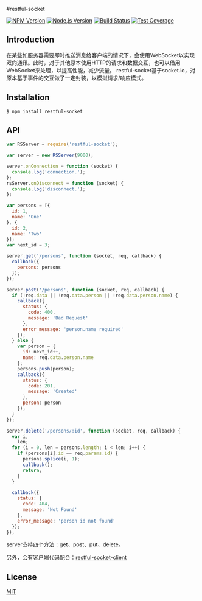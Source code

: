 #restful-socket

[![NPM Version][npm-image]][npm-url]
[![Node.js Version][node-version-image]][node-version-url]
[![Build Status][travis-image]][travis-url]
[![Test Coverage][coveralls-image]][coveralls-url]

## Introduction

在某些如服务器需要即时推送消息给客户端的情况下，会使用WebSocket以实现双向通讯。此时，对于其他原本使用HTTP的请求和数据交互，也可以借用WebSocket来处理，以提高性能，减少流量。
restful-socket基于socket.io，对原本基于事件的交互做了一定封装，以模拟请求/响应模式。

## Installation

```bash
$ npm install restful-socket
```

## API

```js
var RSServer = require('restful-socket');

var server = new RSServer(9000);

server.onConnection = function (socket) {
  console.log('connection.');
};
rsServer.onDisconnect = function (socket) {
  console.log('disconnect.');
};

var persons = [{
  id: 1,
  name: 'One'
}, {
  id: 2,
  name: 'Two'
}];
var next_id = 3;

server.get('/persons', function (socket, req, callback) {
  callback({
    persons: persons
  });
});

server.post('/persons', function (socket, req, callback) {
  if (!req.data || !req.data.person || !req.data.person.name) {
    callback({
      status: {
        code: 400,
        message: 'Bad Request'
      },
      error_message: 'person.name required'
    });
  } else {
    var person = {
      id: next_id++,
      name: req.data.person.name
    };
    persons.push(person);
    callback({
      status: {
        code: 201,
        message: 'Created'
      },
      person: person
    });
  }
});

server.delete('/persons/:id', function (socket, req, callback) {
  var i,
    len;
  for (i = 0, len = persons.length; i < len; i++) {
    if (persons[i].id == req.params.id) {
      persons.splice(i, 1);
      callback();
      return;
    }
  }

  callback({
    status: {
      code: 404,
      message: 'Not Found'
    },
    error_message: 'person id not found'
  });
});
```

server支持四个方法：get、post、put、delete。

另外，会有客户端代码配合：[restful-socket-client](https://github.com/gpleo/restful-socket-client)

## License

[MIT](LICENSE)

[npm-image]: https://img.shields.io/badge/npm-0.0.3-green.svg
[npm-url]: https://npmjs.org/package/restful-socket
[node-version-image]: https://img.shields.io/node/v/gh-badges.svg
[node-version-url]: http://nodejs.org/download/
[travis-image]: https://travis-ci.org/gpleo/restful-socket.svg?branch=master
[travis-url]: https://travis-ci.org/gpleo/restful-socket
[coveralls-image]: https://img.shields.io/coveralls/gpleo/restful-socket.svg
[coveralls-url]: https://coveralls.io/r/gpleo/restful-socket?branch=master
